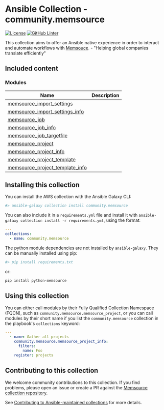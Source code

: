 # Ansible Collection - community.memsource

[![License](https://img.shields.io/badge/License-Apache%202.0-blue.svg)](https://opensource.org/licenses/Apache-2.0) [![GitHub Linter](https://github.com/Spredzy/ansible-collection-memsource/workflows/Linter/badge.svg)](https://github.com/marketplace/actions/super-linter)

This collection aims to offer an Ansible native experience in order to interact and automate workflows with [Memsouce](https://www.memsource.com/). - "Helping global companies translate efficiently"

## Included content

### Modules

Name | Description
--- | ---
[memsource_import_settings](https://github.com/Spredzy/ansible-collection-memsource) |
[memsource_import_settings_info](https://github.com/Spredzy/ansible-collection-memsource) |
[memsource_job](https://github.com/Spredzy/ansible-collection-memsource) |
[memsource_job_info](https://github.com/Spredzy/ansible-collection-memsource) |
[memsource_job_targetfile](https://github.com/Spredzy/ansible-collection-memsource) |
[memsource_project](https://github.com/Spredzy/ansible-collection-memsource) |
[memsource_project_info](https://github.com/Spredzy/ansible-collection-memsource) |
[memsource_project_template](https://github.com/Spredzy/ansible-collection-memsource) |
[memsource_project_template_info](https://github.com/Spredzy/ansible-collection-memsource) |

## Installing this collection

You can install the AWS collection with the Ansible Galaxy CLI:

```sh
#> ansible-galaxy collection install community.memsource
```

You can also include it in a `requirements.yml` file and install it with `ansible-galaxy collection install -r requirements.yml`, using the format:

```yaml
---
collections:
  - name: community.memsource
```

The python module dependencies are not installed by `ansible-galaxy`.  They can
be manually installed using pip:

```sh
#> pip install requirements.txt
```

or:

```sh
pip install python-memsource
```

## Using this collection


You can either call modules by their Fully Qualified Collection Namespace (FQCN), such as `community.memsource.memsource_project`, or you can call modules by their short name if you list the `community.memsource` collection in the playbook's `collections` keyword:

```yaml
---
  - name: Gather all projects
    community.memsource.memsource_project_info:
      filters:
        name: Foo
    register: projects
```

## Contributing to this collection

We welcome community contributions to this collection. If you find problems, please open an issue or create a PR against the [Memsource collection repository](https://github.com/Spredzy/ansible-collection-memsource).

See [Contributing to Ansible-maintained collections](https://docs.ansible.com/ansible/devel/community/contributing_maintained_collections.html#contributing-maintained-collections) for more details.
